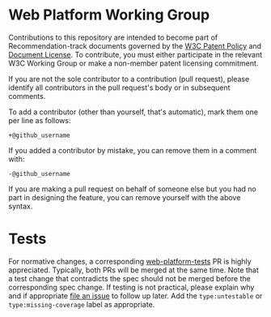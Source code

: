 # Web Platform Working Group

Contributions to this repository are intended to become part of Recommendation-track documents
governed by the [W3C Patent Policy](http://www.w3.org/Consortium/Patent-Policy-20040205/) and
[Document License](http://www.w3.org/Consortium/Legal/copyright-documents). To contribute, you must
either participate in the relevant W3C Working Group or make a non-member patent licensing
commitment.

If you are not the sole contributor to a contribution (pull request), please identify all
contributors in the pull request's body or in subsequent comments.

 To add a contributor (other than yourself, that's automatic), mark them one per line as follows:

 ```
 +@github_username
 ```

 If you added a contributor by mistake, you can remove them in a comment with:

 ```
 -@github_username
 ```

 If you are making a pull request on behalf of someone else but you had no part in designing the
 feature, you can remove yourself with the above syntax.

# Tests

For normative changes, a corresponding
[web-platform-tests](https://github.com/web-platform-tests/wpt) PR is highly appreciated. Typically,
both PRs will be merged at the same time. Note that a test change that contradicts the spec should
not be merged before the corresponding spec change. If testing is not practical, please explain why
and if appropriate [file an issue](https://github.com/web-platform-tests/wpt/issues/new) to follow
up later. Add the `type:untestable` or `type:missing-coverage` label as appropriate.
